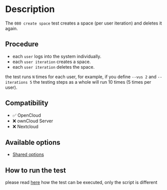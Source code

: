 # Description

The `080 create space` test creates a space (per user iteration) and deletes it again.


## Procedure

* each `user` logs into the system individually.
* each `user iteration` creates a space.
* each `user iteration` deletes the space.

the test runs `N` times for each user, for example, if you define `--vus 2` and `--iterations 5`
the testing steps as a whole will run 10 times (5 times per user).


## Compatibility

* :white_check_mark: OpenCloud
* :x: ownCloud Server
* :x: Nextcloud


## Available options

* [Shared options](/k6-tests/src/values/env)


## How to run the test

please read [here](/k6-tests/docs/run) how the test can be executed, only the script is different
